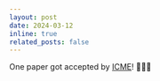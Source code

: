 ```yaml
---
layout: post
date: 2024-03-12
inline: true
related_posts: false
---
```


One paper got accepted by [ICME](https://2024.ieeeicme.org/)! :tada::tada::tada:
